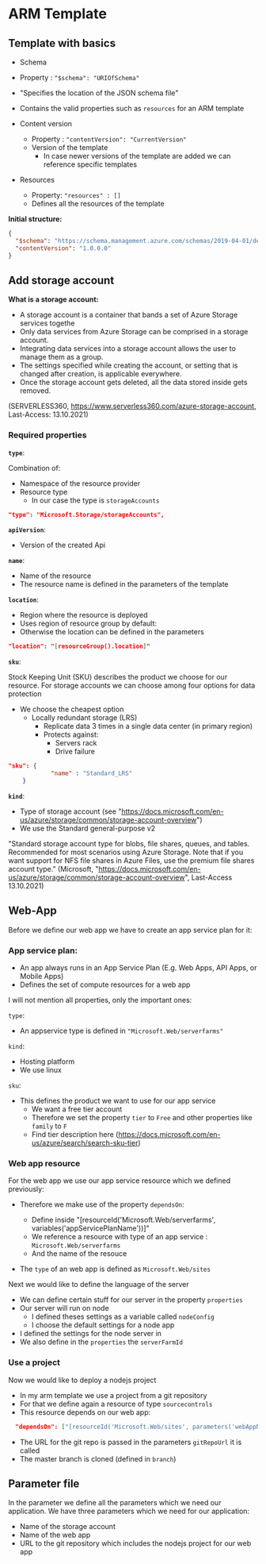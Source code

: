 # ARM Template

## Template with basics

* Schema
 * Property : `"$schema": "URIOfSchema"`
 * "Specifies the location of the JSON schema file"
 * Contains the valid properties such as `resources` for an ARM template 

* Content version
  * Property : `"contentVersion": "CurrentVersion"`
  * Version of the template
    * In case newer versions of the template are added we can reference specific templates

* Resources
  * Property: `"resources" : []`
  * Defines all the resources of the template

**Initial structure:**

```JSON
{
  "$schema": "https://schema.management.azure.com/schemas/2019-04-01/deploymentTemplate.json#",
  "contentVersion": "1.0.0.0"
}
```

## Add storage account

**What is a storage account:**

* A storage account is a container that bands a set of Azure Storage services togethe
* Only data services from Azure Storage can be comprised in a storage account. 
* Integrating data services into a storage account allows the user to manage them as a group. 
* The settings specified while creating the account, or setting that is changed after creation, is applicable everywhere. 
* Once the storage account gets deleted, all the data stored inside gets removed.

(SERVERLESS360, https://www.serverless360.com/azure-storage-account, Last-Access: 13.10.2021)

### Required properties

**`type`**:

Combination of:
* Namespace of the resource provider
* Resource type
  * In our case the type is `storageAccounts`

```JSON
"type": "Microsoft.Storage/storageAccounts",
```

**`apiVersion`**:

* Version of the created Api

**`name`**:

* Name of the resource
* The resource name is defined in the parameters of the template

**`location`**:

* Region where the resource is deployed
* Uses region of resource group by default: 
* Otherwise the location can be defined in the parameters

```JSON
"location": "[resourceGroup().location]"
```

**`sku`**:

Stock Keeping Unit (SKU) describes the product we choose for our resource.
For storage accounts we can choose among four options for data protection

* We choose the cheapest option 
  * Locally redundant storage (LRS)
    * Replicate data 3 times in a single data center (in primary region)
    * Protects against:
      * Servers rack
      * Drive failure

```JSON
"sku": {
            "name" : "Standard_LRS"
	}
```

**`kind`**:

* Type of storage account (see "https://docs.microsoft.com/en-us/azure/storage/common/storage-account-overview")
* We use the Standard general-purpose v2

"Standard storage account type for blobs, file shares, queues, and tables. Recommended for most scenarios using Azure Storage. 
Note that if you want support for NFS file shares in Azure Files, use the premium file shares account type." (Microsoft, "https://docs.microsoft.com/en-us/azure/storage/common/storage-account-overview", Last-Access 13.10.2021)


## Web-App

Before we define our web app we have to create an app service plan for it:

### App service plan:

* An app always runs in an App Service Plan (E.g. Web Apps, API Apps, or Mobile Apps)
* Defines the set of compute resources for a web app

I will not mention all properties, only the important ones:

`type`:

* An appservice type is defined in `"Microsoft.Web/serverfarms"`

`kind`:

* Hosting platform
* We use linux 

`sku`:

* This defines the product we want to use for our app service
  * We want a free tier account
  * Therefore we set the property `tier` to `Free` and other properties like `family` to `F`
  * Find tier description here (https://docs.microsoft.com/en-us/azure/search/search-sku-tier)


### Web app resource

For the web app we use our app service resource which we defined previously:

* Therefore we make use of the property `dependsOn`:
  * Define inside "[resourceId('Microsoft.Web/serverfarms', variables('appServicePlanName'))]"
  * We reference a resource with type of an app service : `Microsoft.Web/serverfarms`
  * And the name of the resouce

* The `type` of an web app is defined as `Microsoft.Web/sites`

Next we would like to define the language of the server

* We can define certain stuff for our server in the property `properties`
* Our server will run on node
  * I defined theses settings as a variable called `nodeConfig`
  * I choose the default settings for a node app
* I defined the settings for the node server in
* We also define in the `properties` the `serverFarmId`

### Use a project

Now we would like to deploy a nodejs project

* In my arm template we use a project from a git repository
* For that we define again a resource of type `sourcecontrols`
* This resource depends on our web app:

```JSON
  "dependsOn": ["[resourceId('Microsoft.Web/sites', parameters('webAppName'))]"]
```

* The URL for the git repo is passed in the parameters `gitRepoUrl` it is called
* The master branch is cloned (defined in `branch`)

## Parameter file

In the parameter we define all the parameters which we need our application. We have three parameters which we need for our application:

* Name of the storage account
* Name of the web app
* URL to the git repository which includes the nodejs project for our web app

